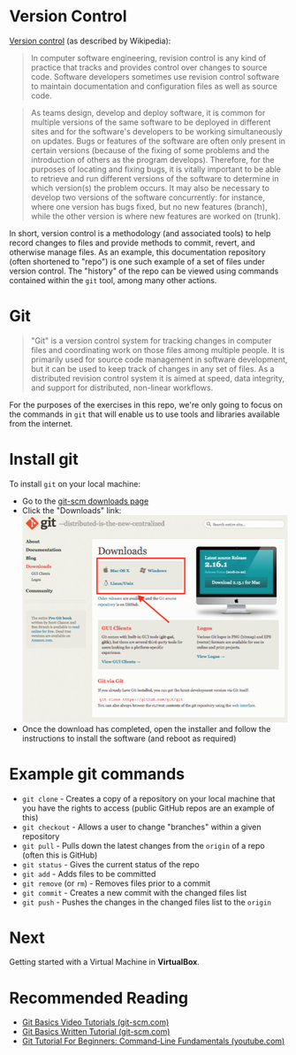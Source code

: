 # Version Control
[Version control](https://en.wikipedia.org/wiki/Version_control) (as described by Wikipedia):

> In computer software engineering, revision control is any kind of practice that tracks and provides control over changes to source code. Software developers sometimes use revision control software to maintain documentation and configuration files as well as source code.

> As teams design, develop and deploy software, it is common for multiple versions of the same software to be deployed in different sites and for the software's developers to be working simultaneously on updates. Bugs or features of the software are often only present in certain versions (because of the fixing of some problems and the introduction of others as the program develops). Therefore, for the purposes of locating and fixing bugs, it is vitally important to be able to retrieve and run different versions of the software to determine in which version(s) the problem occurs. It may also be necessary to develop two versions of the software concurrently: for instance, where one version has bugs fixed, but no new features (branch), while the other version is where new features are worked on (trunk).

In short, version control is a methodology (and associated tools) to help record changes to files and provide methods to commit, revert, and otherwise manage files.  As an example, this documentation repository (often shortened to "repo") is one such example of a set of files under version control.  The "history" of the repo can be viewed using commands contained within the `git` tool, among many other actions.

# Git
>"Git" is a version control system for tracking changes in computer files and coordinating work on those files among multiple people. It is primarily used for source code management in software development, but it can be used to keep track of changes in any set of files. As a distributed revision control system it is aimed at speed, data integrity, and support for distributed, non-linear workflows.

For the purposes of the exercises in this repo, we're only going to focus on the  commands in `git` that will enable us to use tools and libraries available from the internet.

# Install git
To install `git` on your local machine:

* Go to the [git-scm downloads page](https://git-scm.com/downloads)
* Click the "Downloads" link: ![git-scm.com main page](images/3a.png)
* Once the download has completed, open the installer and follow the instructions to install the software (and reboot as required)

# Example git commands
* `git clone` - Creates a copy of a repository on your local machine that you have the rights to access (public GitHub repos are an example of this)
* `git checkout` - Allows a user to change "branches" within a given repository
* `git pull` - Pulls down the latest changes from the `origin` of a repo (often this is GitHub)
* `git status` - Gives the current status of the repo
* `git add` - Adds files to be committed
* `git remove` (or `rm`) - Removes files prior to a commit
* `git commit` - Creates a new commit with the changed files list
* `git push` - Pushes the changes in the changed files list to the `origin`

# Next
Getting started with a Virtual Machine in **VirtualBox**.

# Recommended Reading
- [Git Basics Video Tutorials (git-scm.com)](https://git-scm.com/videos)
- [Git Basics Written Tutorial (git-scm.com)](https://git-scm.com/docs/gittutorial)
- [Git Tutorial For Beginners: Command-Line Fundamentals (youtube.com)](https://www.youtube.com/watch?v=HVsySz-h9r4)

